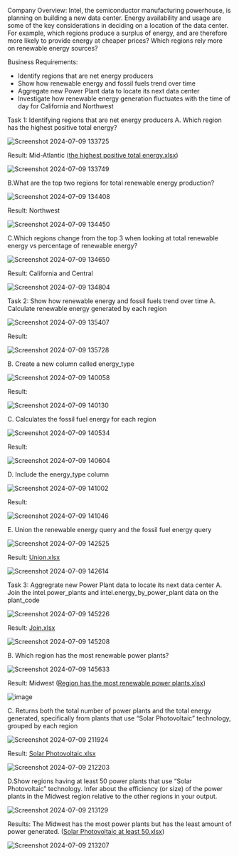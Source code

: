 Company Overview:
Intel, the semiconductor manufacturing powerhouse, is planning on building a new data center. Energy availability and usage are some of the key considerations in deciding on a location of the data center. For example, which regions produce a surplus of energy, and are therefore more likely to provide energy at cheaper prices?  Which regions rely more on renewable energy sources?

Business Requirements:
- Identify regions that are net energy producers
- Show how renewable energy and fossil fuels trend over time
- Aggregate new Power Plant data to locate its next data center
- Investigate how renewable energy generation fluctuates with the time of day for California and Northwest

Task 1: Identifying regions that are net energy producers
A. Which region has the highest positive total energy?

![Screenshot 2024-07-09 133725](https://github.com/PTQUach/Intel-Project-/assets/174752650/d32c99b4-758d-4223-98e3-26110850fad7)

Result: Mid-Atlantic ([the highest positive total energy.xlsx](https://github.com/user-attachments/files/16155468/the.highest.positive.total.energy.xlsx))

![Screenshot 2024-07-09 133749](https://github.com/PTQUach/Intel-Project-/assets/174752650/c965fd1c-8e35-4ebf-abd1-d7bc6519b4e6)

B.What are the top two regions for total renewable energy production?

![Screenshot 2024-07-09 134408](https://github.com/PTQUach/Intel-Project-/assets/174752650/28b45583-77c3-4fbe-aa2f-466b3b583e78)

Result: Northwest

![Screenshot 2024-07-09 134450](https://github.com/PTQUach/Intel-Project-/assets/174752650/b2c991a6-1057-41d1-a36a-b4e75f1dae7c)

C.Which regions change from the top 3 when looking at total renewable energy vs percentage of renewable energy? 

![Screenshot 2024-07-09 134650](https://github.com/PTQUach/Intel-Project-/assets/174752650/86e627f2-d583-49c6-884c-b11aff350205)

Result: California and Central

![Screenshot 2024-07-09 134804](https://github.com/PTQUach/Intel-Project-/assets/174752650/322ea296-1f26-4cef-838e-401c456327fc)

Task 2: Show how renewable energy and fossil fuels trend over time
A. Calculate renewable energy generated by each region

![Screenshot 2024-07-09 135407](https://github.com/PTQUach/Intel-Project-/assets/174752650/c4d5be22-41c8-43da-8ab7-3247d93ee80f)

Result: 

![Screenshot 2024-07-09 135728](https://github.com/PTQUach/Intel-Project-/assets/174752650/857ec0b3-8580-447e-a050-730e24a9c2d9)

B. Create a new column called energy_type

![Screenshot 2024-07-09 140058](https://github.com/PTQUach/Intel-Project-/assets/174752650/d5c0712b-abea-4f69-98f2-2ca3c9ebf24d)

Result: 

![Screenshot 2024-07-09 140130](https://github.com/PTQUach/Intel-Project-/assets/174752650/0b2c02fc-05b0-46b5-940d-da6d35b0f23e)

C. Calculates the fossil fuel energy for each region

![Screenshot 2024-07-09 140534](https://github.com/PTQUach/Intel-Project-/assets/174752650/7ef12a64-54e0-4700-bad8-7d25e4a06975)

Result:

![Screenshot 2024-07-09 140604](https://github.com/PTQUach/Intel-Project-/assets/174752650/7a3026f1-6665-4829-be2f-d068b6bce4b0)

D. Include the energy_type column

![Screenshot 2024-07-09 141002](https://github.com/PTQUach/Intel-Project-/assets/174752650/3ce1b828-9964-466d-bff5-f74d883d5092)

Result: 

![Screenshot 2024-07-09 141046](https://github.com/PTQUach/Intel-Project-/assets/174752650/84109a88-2369-44aa-9b04-d2005cd3e551)

E. Union the renewable energy query and the fossil fuel energy query

![Screenshot 2024-07-09 142525](https://github.com/PTQUach/Intel-Project-/assets/174752650/087dd810-691a-4442-8d9d-d398e846f312)

Result: [Union.xlsx](https://github.com/user-attachments/files/16150780/Union.xlsx)

![Screenshot 2024-07-09 142614](https://github.com/PTQUach/Intel-Project-/assets/174752650/85ccd11f-3496-414e-8865-b26f0e780ad7)

Task 3: Aggregrate new Power Plant data to locate its next data center
A. Join the intel.power_plants and intel.energy_by_power_plant data on the plant_code

![Screenshot 2024-07-09 145226](https://github.com/PTQUach/Intel-Project-/assets/174752650/9a723db1-9c43-4e87-844b-9f639371f0c5)

Result: [Join.xlsx](https://github.com/user-attachments/files/16150963/Join.xlsx)

![Screenshot 2024-07-09 145208](https://github.com/PTQUach/Intel-Project-/assets/174752650/ce14534f-749d-4079-a453-854cec4df9bc)

B. Which region has the most renewable power plants?

![Screenshot 2024-07-09 145633](https://github.com/PTQUach/Intel-Project-/assets/174752650/d89d550d-19af-4c1c-b363-1fb2f2e451df)

Result: Midwest ([Region has the most renewable power plants.xlsx](https://github.com/user-attachments/files/16150978/Region.has.the.most.renewable.power.plants.xlsx))

![image](https://github.com/PTQUach/Intel-Project-/assets/174752650/99bd0861-8c37-4696-8fa9-c914180c3f12)

C. Returns both the total number of power plants and the total energy generated, specifically from plants that use “Solar Photovoltaic” technology, grouped by each region

![Screenshot 2024-07-09 211924](https://github.com/PTQUach/Intel-Project-/assets/174752650/6afce7d8-6e4c-4966-a22e-8373c8c0f120)

Result: [Solar Photovoltaic.xlsx](https://github.com/user-attachments/files/16155245/Solar.Photovoltaic.xlsx)

![Screenshot 2024-07-09 212203](https://github.com/PTQUach/Intel-Project-/assets/174752650/9bd19cd6-c05e-4a82-8e4d-37dc6a234cf6)

D.Show regions having at least 50 power plants that use “Solar Photovoltaic” technology. Infer about the efficiency (or size) of the power plants in the Midwest region relative to the other regions in your output.

![Screenshot 2024-07-09 213129](https://github.com/PTQUach/Intel-Project-/assets/174752650/83450b1b-c7c8-447a-816e-c7aaffc15168)

Results: The Midwest has the most power plants but has the least amount of power generated. ([Solar Photovoltaic at least 50.xlsx](https://github.com/user-attachments/files/16155278/Solar.Photovoltaic.at.least.50.xlsx))

![Screenshot 2024-07-09 213207](https://github.com/PTQUach/Intel-Project-/assets/174752650/80ecaca9-66ec-4904-a42d-62e701923dbb)


























